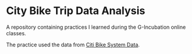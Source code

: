 # City Bike Trip Data Analysis
A repository containing practices I learned during the G-Incubation online classes.

The practice used the data from [Citi Bike System Data](https://ride.citibikenyc.com/system-data).
